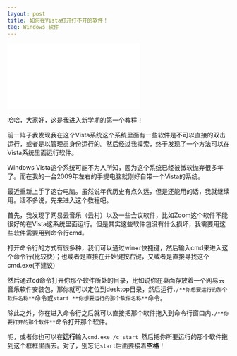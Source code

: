 ```yaml
---
layout: post
title: 如何在Vista打开打不开的软件！
tag: Windows 软件
---
```


<iframe src="//player.bilibili.com/player.html?aid=68653310&bvid=BV1kJ411g7mR&cid=118975626&page=1" scrolling="no" border="0" frameborder="no" framespacing="0" allowfullscreen="true"> </iframe>

哈哈，大家好，这是我进入新学期的第一个教程！

前一阵子我发现我在这个Vista系统这个系统里面有一些软件是不可以直接的双击运行，或者是以管理员身份运行的。然后经过我摸索，终于发现了一个方法可以在Vista系统里面运行软件。

Windows Vista这个系统可能不为人所知，因为这个系统已经被微软抛弃很多年了。而在我的一台2009年左右的手提电脑就刚好自带一个Vista的系统。

最近重新上手了这台电脑。虽然说年代历史有点久远，但是还能用的话，我就继续用。话不多说，先来进入这个教程吧。

首先，我发现了网易云音乐（云村）以及一些会议软件，比如Zoom这个软件不能很好的在Vista这系统里面运行。但是其实这些软件包没有什么损坏，我需要用这些软件需要用到命令行cmd。

打开命令行的方式有很多种，我们可以通过win+r快捷键，然后输入cmd来进入这个命令行(比较快)；也或者是直接在开始键按右键，又或者是直接寻找这个cmd.exe(不建议)

然后通过cd命令打开你那个软件所处的目录，比如说你在桌面存放着一个网易云音乐软件安装包，那你就可以定位到desktop目录，然后运行`./**你想要运行的那个软件名称**`命令或`start **你想要运行的那个软件名称**`命令。

除此之外，你在进入命令行之后就可以直接把那个软件拖入到命令行窗口内`./**你要打开的那个软件**`命令打开那个软件。

呃，或者你也可以在**运行**输入`cmd.exe /c start `然后把你所要运行的那个软件拖到这个框框里面去。对了，别忘记`start`后面要接着**空格**！
